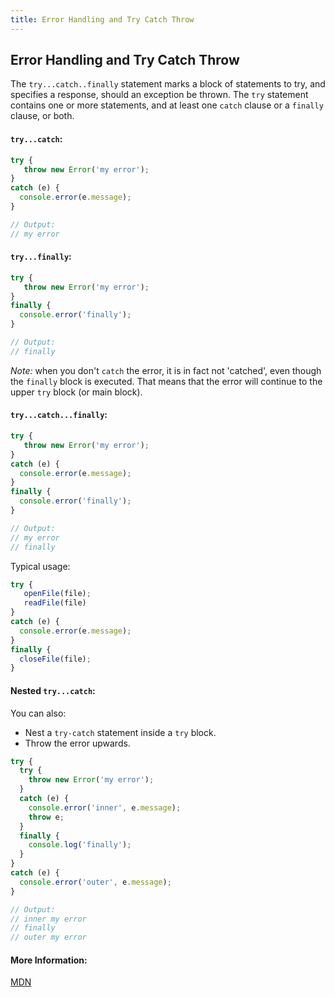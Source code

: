 ```yaml
---
title: Error Handling and Try Catch Throw
---
```

## Error Handling and Try Catch Throw

The `try...catch..finally` statement marks a block of statements to try, and specifies a response, should an exception be thrown. The `try` statement contains one or more statements, and at least one `catch` clause or a `finally` clause, or both.


#### `try...catch`:
```javascript
try {
   throw new Error('my error');
}
catch (e) {
  console.error(e.message);
}

// Output:
// my error
```


#### `try...finally`:
```javascript
try {
   throw new Error('my error');
}
finally {
  console.error('finally');
}

// Output:
// finally
```
*Note:* when you don't `catch` the error, it is in fact not 'catched', even though the `finally` block is executed. That means that the error will continue to the upper `try` block (or main block).

#### `try...catch...finally`:
```javascript
try {
   throw new Error('my error');
}
catch (e) {
  console.error(e.message);
}
finally {
  console.error('finally');
}

// Output:
// my error
// finally
```

Typical usage:
```javascript
try {
   openFile(file);
   readFile(file)
}
catch (e) {
  console.error(e.message);
}
finally {
  closeFile(file);
}
```

#### Nested `try...catch`:
You can also:
- Nest a `try-catch` statement inside a `try` block.
- Throw the error upwards.
```javascript
try {
  try {
    throw new Error('my error');
  }
  catch (e) {
    console.error('inner', e.message);
    throw e;
  }
  finally {
    console.log('finally');
  }
}
catch (e) {
  console.error('outer', e.message);
}

// Output:
// inner my error
// finally
// outer my error
```

#### More Information:

<a href='https://developer.mozilla.org/en-US/docs/Web/JavaScript/Reference/Statements/try...catch' target='_blank' rel='nofollow'>MDN</a>
